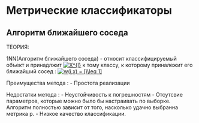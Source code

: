 # Метрические классификаторы

## Алгоритм ближайшего соседа
 ТЕОРИЯ:
 
1NN(Алгоритм ближайшего соседа) - относит классифицируемый объект и принадлжит <a href="https://www.codecogs.com/eqnedit.php?latex=X^{l}" target="_blank"><img src="https://latex.codecogs.com/gif.latex?X^{l}" title="X^{l}" /></a> к тому  классу, к которому приналежит его ближайший сосед :
 <a href="https://www.codecogs.com/eqnedit.php?latex=w(i,x)&space;=&space;[i\leq&space;1]" target="_blank"><img src="https://latex.codecogs.com/gif.latex?w(i,x)&space;=&space;[i\leq&space;1]" title="w(i,x) = [i\leq 1]" /></a>
    
    
  Преимущества метода :
     - Простота реализации
     
  Недостатки метода :
      - Неустойчивость к погрешностям
      - Отсутсвие параметров, которые можно было бы настраивать по выборке. Алгоритм полностью зависит от того, насколько удачно            выбранна метрика p.
      - Низкое качество классификации.
      

